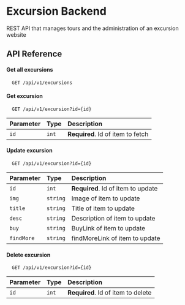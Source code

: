 
# Excursion Backend

REST API that manages tours and the administration of an excursion website
## API Reference

#### Get all excursions

```http
  GET /api/v1/excursions
```

#### Get excursion

```http
  GET /api/v1/excursion?id={id}
```

| Parameter | Type     | Description                       |
| :-------- | :------- | :-------------------------------- |
| `id`      | `int` | **Required**. Id of item to fetch |

#### Update excursion

```http
  GET /api/v1/excursion?id={id}
```

| Parameter | Type     | Description                       |
| :-------- | :------- | :-------------------------------- |
| `id`      | `int` | **Required**. Id of item to update |
| `img`      | `string` |Image of item to update|
| `title`      | `string` |Title of item to update|
| `desc`      | `string` |Description of item to update|
| `buy`      | `string` |BuyLink of item to update|
| `findMore`      | `string` |findMoreLink of item to update|

#### Delete excursion

```http
  GET /api/v1/excursion?id={id}
```

| Parameter | Type     | Description                       |
| :-------- | :------- | :-------------------------------- |
| `id`      | `int` | **Required**. Id of item to delete |

